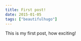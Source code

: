 ```yaml
---
title: First post!
date: 2015-01-05
tags: ["beautifulhugo"]
---
```


This is my first post, how exciting!